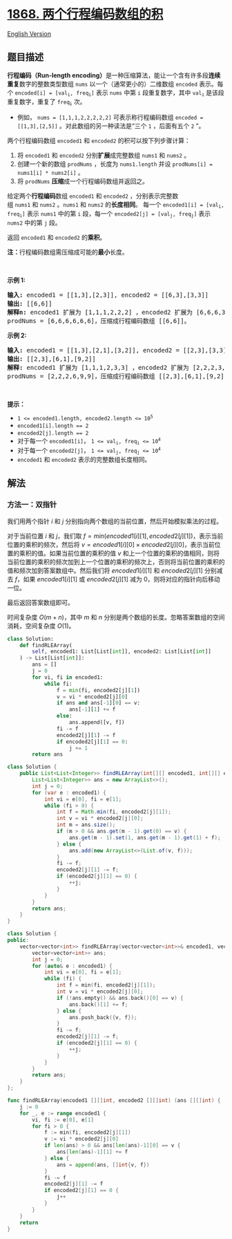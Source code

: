 # [1868. 两个行程编码数组的积](https://leetcode.cn/problems/product-of-two-run-length-encoded-arrays)

[English Version](/solution/1800-1899/1868.Product%20of%20Two%20Run-Length%20Encoded%20Arrays/README_EN.md)

## 题目描述

<!-- 这里写题目描述 -->

<p><b>行程编码（</b><strong>Run-length encoding）</strong>是一种压缩算法，能让一个含有许多段<strong>连续重复</strong>数字的整数类型数组 <code>nums</code> 以一个（通常更小的）二维数组 <code>encoded</code> 表示。每个 <code>encoded[i] = [val<sub>i</sub>, freq<sub>i</sub>]</code> 表示 <code>nums</code> 中第 <code>i</code> 段重复数字，其中 <code>val<sub>i</sub></code> 是该段重复数字，重复了 <code>freq<sub>i</sub></code> 次。</p>

<ul>
	<li>例如， <code>nums = [1,1,1,2,2,2,2,2]</code> 可表示称行程编码数组 <code>encoded = [[1,3],[2,5]]</code> 。对此数组的另一种读法是“三个 <code>1</code> ，后面有五个 <code>2</code> ”。</li>
</ul>

<p>两个行程编码数组 <code>encoded1</code> 和 <code>encoded2</code> 的积可以按下列步骤计算：</p>

<ol>
	<li>将 <code>encoded1</code> 和 <code>encoded2</code> 分别<strong>扩展</strong>成完整数组 <code>nums1</code> 和 <code>nums2</code> 。</li>
	<li>创建一个新的数组 <code>prodNums</code> ，长度为 <code>nums1.length</code> 并设 <code>prodNums[i] = nums1[i] * nums2[i]</code> 。</li>
	<li>将 <code>prodNums</code> <strong>压缩</strong>成一个行程编码数组并返回之。</li>
</ol>

<p>给定两个<strong>行程编码</strong>数组 <code>encoded1</code> 和 <code>encoded2</code> ，分别表示完整数组 <code>nums1</code> 和 <code>nums2</code> 。<code>nums1</code> 和 <code>nums2</code> 的<strong>长度相同</strong>。 每一个 <code>encoded1[i] = [val<sub>i</sub>, freq<sub>i</sub>]</code> 表示 <code>nums1</code> 中的第 <code>i</code> 段，每一个 <code>encoded2[j] = [val<sub>j</sub>, freq<sub>j</sub>]</code> 表示 <code>nums2</code> 中的第 <code>j</code> 段。</p>

<p>返回<i> </i><code>encoded1</code> 和 <code>encoded2</code> 的<strong>乘积</strong>。</p>

<p><b>注：</b>行程编码数组需压缩成可能的<strong>最小</strong>长度。</p>

<p> </p>

<p><b>示例 1:</b></p>

<pre><strong>输入:</strong> encoded1 = [[1,3],[2,3]], encoded2 = [[6,3],[3,3]]
<strong>输出:</strong> [[6,6]]
<strong>解释n:</strong> encoded1 扩展为 [1,1,1,2,2,2] ，encoded2 扩展为 [6,6,6,3,3,3]。
prodNums = [6,6,6,6,6,6]，压缩成行程编码数组 [[6,6]]。
</pre>

<p><strong>示例 2:</strong></p>

<pre><strong>输入:</strong> encoded1 = [[1,3],[2,1],[3,2]], encoded2 = [[2,3],[3,3]]
<strong>输出:</strong> [[2,3],[6,1],[9,2]]
<strong>解释:</strong> encoded1 扩展为 [1,1,1,2,3,3] ，encoded2 扩展为 [2,2,2,3,3,3]。
prodNums = [2,2,2,6,9,9]，压缩成行程编码数组 [[2,3],[6,1],[9,2]]。
</pre>

<p> </p>

<p><b>提示：</b></p>

<ul>
	<li><code>1 &lt;= encoded1.length, encoded2.length &lt;= 10<sup>5</sup></code></li>
	<li><code>encoded1[i].length == 2</code></li>
	<li><code>encoded2[j].length == 2</code></li>
	<li>对于每一个 <code>encoded1[i]</code>， <code>1 &lt;= val<sub>i</sub>, freq<sub>i</sub> &lt;= 10<sup>4</sup></code>  </li>
	<li>对于每一个 <code>encoded2[j]</code>， <code>1 &lt;= val<sub>j</sub>, freq<sub>j</sub> &lt;= 10<sup>4</sup></code></li>
	<li><code>encoded1</code> 和 <code>encoded2</code> 表示的完整数组长度相同。</li>
</ul>

## 解法

### 方法一：双指针

我们用两个指针 $i$ 和 $j$ 分别指向两个数组的当前位置，然后开始模拟乘法的过程。

对于当前位置 $i$ 和 $j$，我们取 $f=min(encoded1[i][1],encoded2[j][1])$，表示当前位置的乘积的频次，然后将 $v=encoded1[i][0] \times encoded2[j][0]$，表示当前位置的乘积的值。如果当前位置的乘积的值 $v$ 和上一个位置的乘积的值相同，则将当前位置的乘积的频次加到上一个位置的乘积的频次上，否则将当前位置的乘积的值和频次加到答案数组中。然后我们将 $encoded1[i][1]$ 和 $encoded2[j][1]$ 分别减去 $f$，如果 $encoded1[i][1]$ 或 $encoded2[j][1]$ 减为 $0$，则将对应的指针向后移动一位。

最后返回答案数组即可。

时间复杂度 $O(m + n)$，其中 $m$ 和 $n$ 分别是两个数组的长度。忽略答案数组的空间消耗，空间复杂度 $O(1)$。

<!-- tabs:start -->

```python
class Solution:
    def findRLEArray(
        self, encoded1: List[List[int]], encoded2: List[List[int]]
    ) -> List[List[int]]:
        ans = []
        j = 0
        for vi, fi in encoded1:
            while fi:
                f = min(fi, encoded2[j][1])
                v = vi * encoded2[j][0]
                if ans and ans[-1][0] == v:
                    ans[-1][1] += f
                else:
                    ans.append([v, f])
                fi -= f
                encoded2[j][1] -= f
                if encoded2[j][1] == 0:
                    j += 1
        return ans
```

```java
class Solution {
    public List<List<Integer>> findRLEArray(int[][] encoded1, int[][] encoded2) {
        List<List<Integer>> ans = new ArrayList<>();
        int j = 0;
        for (var e : encoded1) {
            int vi = e[0], fi = e[1];
            while (fi > 0) {
                int f = Math.min(fi, encoded2[j][1]);
                int v = vi * encoded2[j][0];
                int m = ans.size();
                if (m > 0 && ans.get(m - 1).get(0) == v) {
                    ans.get(m - 1).set(1, ans.get(m - 1).get(1) + f);
                } else {
                    ans.add(new ArrayList<>(List.of(v, f)));
                }
                fi -= f;
                encoded2[j][1] -= f;
                if (encoded2[j][1] == 0) {
                    ++j;
                }
            }
        }
        return ans;
    }
}
```

```cpp
class Solution {
public:
    vector<vector<int>> findRLEArray(vector<vector<int>>& encoded1, vector<vector<int>>& encoded2) {
        vector<vector<int>> ans;
        int j = 0;
        for (auto& e : encoded1) {
            int vi = e[0], fi = e[1];
            while (fi) {
                int f = min(fi, encoded2[j][1]);
                int v = vi * encoded2[j][0];
                if (!ans.empty() && ans.back()[0] == v) {
                    ans.back()[1] += f;
                } else {
                    ans.push_back({v, f});
                }
                fi -= f;
                encoded2[j][1] -= f;
                if (encoded2[j][1] == 0) {
                    ++j;
                }
            }
        }
        return ans;
    }
};
```

```go
func findRLEArray(encoded1 [][]int, encoded2 [][]int) (ans [][]int) {
	j := 0
	for _, e := range encoded1 {
		vi, fi := e[0], e[1]
		for fi > 0 {
			f := min(fi, encoded2[j][1])
			v := vi * encoded2[j][0]
			if len(ans) > 0 && ans[len(ans)-1][0] == v {
				ans[len(ans)-1][1] += f
			} else {
				ans = append(ans, []int{v, f})
			}
			fi -= f
			encoded2[j][1] -= f
			if encoded2[j][1] == 0 {
				j++
			}
		}
	}
	return
}
```

<!-- tabs:end -->

<!-- end -->
